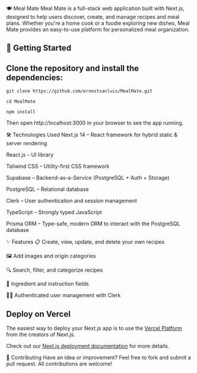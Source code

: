 🍽️ Meal Mate
Meal Mate is a full-stack web application built with Next.js, designed to help users discover, create, and manage recipes and meal plans. Whether you're a home cook or a foodie exploring new dishes, Meal Mate provides an easy-to-use platform for personalized meal organization.


## 🚀 Getting Started
## Clone the repository and install the dependencies:


`git clone https://github.com/ernestsanluis/MealMate.git`

`cd MealMate`

`npm install`




Then open http://localhost:3000 in your browser to see the app running.



🛠️ Technologies Used
Next.js 14 – React framework for hybrid static & server rendering

React.js – UI library

Tailwind CSS – Utility-first CSS framework

Supabase – Backend-as-a-Service (PostgreSQL + Auth + Storage)

PostgreSQL – Relational database

Clerk – User authentication and session management

TypeScript – Strongly typed JavaScript

Prisma ORM – Type-safe, modern ORM to interact with the PostgreSQL database


✨ Features
📋 Create, view, update, and delete your own recipes

🖼️ Add images and origin categories

🔍 Search, filter, and categorize recipes

🧾 Ingredient and instruction fields

🧑‍🍳 Authenticated user management with Clerk



## Deploy on Vercel

The easiest way to deploy your Next.js app is to use the [Vercel Platform](https://vercel.com/new?utm_medium=default-template&filter=next.js&utm_source=create-next-app&utm_campaign=create-next-app-readme) from the creators of Next.js.

Check out our [Next.js deployment documentation](https://nextjs.org/docs/app/building-your-application/deploying) for more details.


🤝 Contributing
Have an idea or improvement? Feel free to fork and submit a pull request. All contributions are welcome!